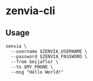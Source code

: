 # zenvia-cli
## Usage
```
zenvia \
  --username $ZENVIA_USERNAME \
  --password $ZENVIA_PASSWORD \
  --from beijaflor \
  --to $MY_PHONE \
  --msg "Hello World!"
```
